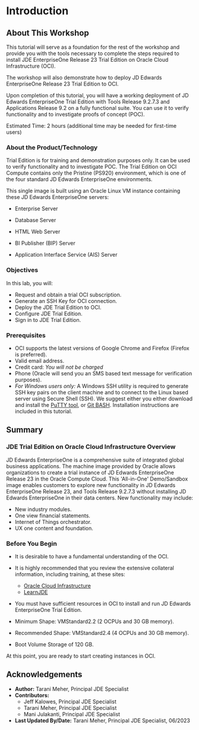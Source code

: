 # Introduction

## About This Workshop

This tutorial will serve as a foundation for the rest of the workshop and provide you with the tools necessary to complete the steps required to install JDE EnterpriseOne Release 23 Trial Edition on Oracle Cloud Infrastructure (OCI).

The workshop will also demonstrate how to deploy JD Edwards EnterpriseOne Release 23 Trial Edition to OCI.

Upon completion of this tutorial, you will have a working deployment of JD Edwards EnterpriseOne Trial Edition with Tools Release 9.2.7.3 and Applications Release 9.2 on a fully functional suite. You can use it to verify functionality and to investigate proofs of concept (POC).

Estimated Time: 2 hours (additional time may be needed for first-time users)

### About the Product/Technology

Trial Edition is for training and demonstration purposes only. It can be used to verify functionality and to investigate POC. The Trial Edition on OCI Compute contains only the Pristine (PS920) environment, which is one of the four standard JD Edwards EnterpriseOne environments.  

This single image is built using an Oracle Linux VM instance containing these JD Edwards EnterpriseOne servers:

* Enterprise Server

* Database Server

* HTML Web Server

* BI Publisher (BIP) Server

* Application Interface Service (AIS) Server


### Objectives

In this lab, you will:
* Request and obtain a trial OCI subscription.
* Generate an SSH Key for OCI connection.
* Deploy the JDE Trial Edition to OCI.
* Configure JDE Trial Edition.
* Sign in to JDE Trial Edition.


### Prerequisites

* OCI supports the latest versions of Google Chrome and Firefox (Firefox is preferred).
* Valid email address.
* Credit card: *You will not be charged*
* Phone (Oracle will send you an SMS based text message for verification purposes).
* *For Windows users only:* A Windows SSH utility is required to generate SSH key pairs on the client machine and to connect to the Linux based server using Secure Shell (SSH). We suggest either you either download and install the [PuTTY tool](http://www.putty.org/), or [Git BASH](https://gitforwindows.org/). Installation instructions are included in this tutorial.

## Summary

### JDE Trial Edition on Oracle Cloud Infrastructure Overview

JD Edwards EnterpriseOne is a comprehensive suite of integrated global business applications. The machine image provided by Oracle allows organizations to create a trial instance of JD Edwards EnterpriseOne Release 23 in the Oracle Compute Cloud. This 'All-in-One' Demo/Sandbox image enables customers to explore new functionality in JD Edwards EnterpriseOne Release 23, and Tools Release 9.2.7.3 without installing JD Edwards EnterpriseOne in their data centers. New functionality may include:

* New industry modules.
* One view financial statements.
* Internet of Things orchestrator.
* UX one content and foundation.

### Before You Begin

* It is desirable to have a fundamental understanding of the OCI.
* It is highly recommended that you review the extensive collateral information, including training, at these sites:
    * [Oracle Cloud Infrastructure](https://www.oracle.com/cloud/)
    * [LearnJDE](https://docs.oracle.com/cd/E84502_01/learnjde/cloud_overview.html)

* You must have sufficient resources in OCI to install and run JD Edwards EnterpriseOne Trial Edition.
* Minimum Shape: VMStandard2.2 (2 OCPUs and 30 GB memory).
* Recommended Shape: VMStandard2.4 (4 OCPUs and 30 GB memory).
* Boot Volume Storage of 120 GB.

At this point, you are ready to start creating instances in OCI.

## Acknowledgements
* **Author:** Tarani Meher, Principal JDE Specialist
* **Contributors:**
    * Jeff Kalowes, Principal JDE Specialist
    * Tarani Meher, Principal JDE Specialist
    * Mani Julakanti, Principal JDE Specialist
* **Last Updated By/Date:** Tarani Meher, Principal JDE Specialist, 06/2023
